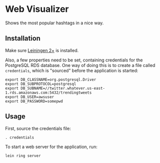 # Web Visualizer

Shows the most popular hashtags in a nice way.

## Installation

Make sure [Leiningen 2+](http://leiningen.org/) is installed.

Also, a few properties need to be set, containing credentials for the PostgreSQL
RDS database. One way of doing this is to create a file called `credentials`, 
which is "sourced" before the application is started:

	export DB_CLASSNAME=org.postgresql.Driver
	export DB_SUBPROTOCOL=postgresql
	export DB_SUBNAME=//twitter.whatever.us-east-1.rds.amazonaws.com:5432/trendingtweets
	export DB_USER=awsuser
	export DB_PASSWORD=somepwd

## Usage

First, source the credentials file:

	. credentials

To start a web server for the application, run:

    lein ring server
